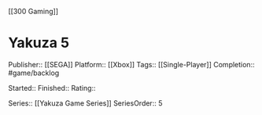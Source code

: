 [[300 Gaming]]

# Yakuza 5

Publisher:: [[SEGA]]
Platform:: [[Xbox]]
Tags:: [[Single-Player]]
Completion:: #game/backlog 

Started:: 
Finished:: 
Rating:: 

Series:: [[Yakuza Game Series]]
SeriesOrder:: 5